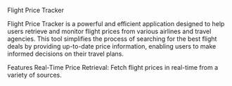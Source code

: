Flight Price Tracker

Flight Price Tracker is a powerful and efficient application designed to help users retrieve and monitor flight prices from various airlines and travel agencies. This tool simplifies the process of searching for the best flight deals by providing up-to-date price information, enabling users to make informed decisions on their travel plans.

Features
Real-Time Price Retrieval: Fetch flight prices in real-time from a variety of sources.